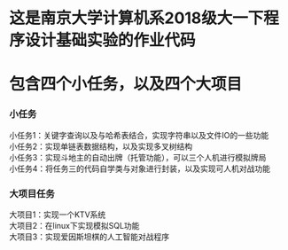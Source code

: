 # 这是南京大学计算机系2018级大一下程序设计基础实验的作业代码         
# 包含四个小任务，以及四个大项目      

### 小任务         
小任务1：关键字查询以及与哈希表结合，实现字符串以及文件IO的一些功能   
小任务2：实现单链表数据结构，以及实现多叉树结构             
小任务3：实现斗地主的自动出牌（托管功能），可以三个人机进行模拟牌局         
小任务4：将任务三的代码自学类与对象进行封装，以及实现可人机对战功能    
   
### 大项目任务         
大项目1：实现一个KTV系统        
大项目2：在linux下实现模拟SQL功能          
大项目3：实现爱因斯坦棋的人工智能对战程序                   
